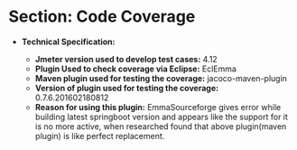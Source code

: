 # Section: Code Coverage

* **Technical Specification:** 

     
     * **Jmeter version used to develop test cases:**          4.12
     * **Plugin Used to check coverage via Eclipse:**          EclEmma
     * **Maven plugin used for testing the coverage:**         jacoco-maven-plugin
     * **Version of plugin used for testing the coverage:**    0.7.6.201602180812
     * **Reason for using this plugin:**                       EmmaSourceforge gives error while building latest springboot version and appears like the support for it is no more active, when researched found that above plugin(maven plugin) is like perfect replacement. 



